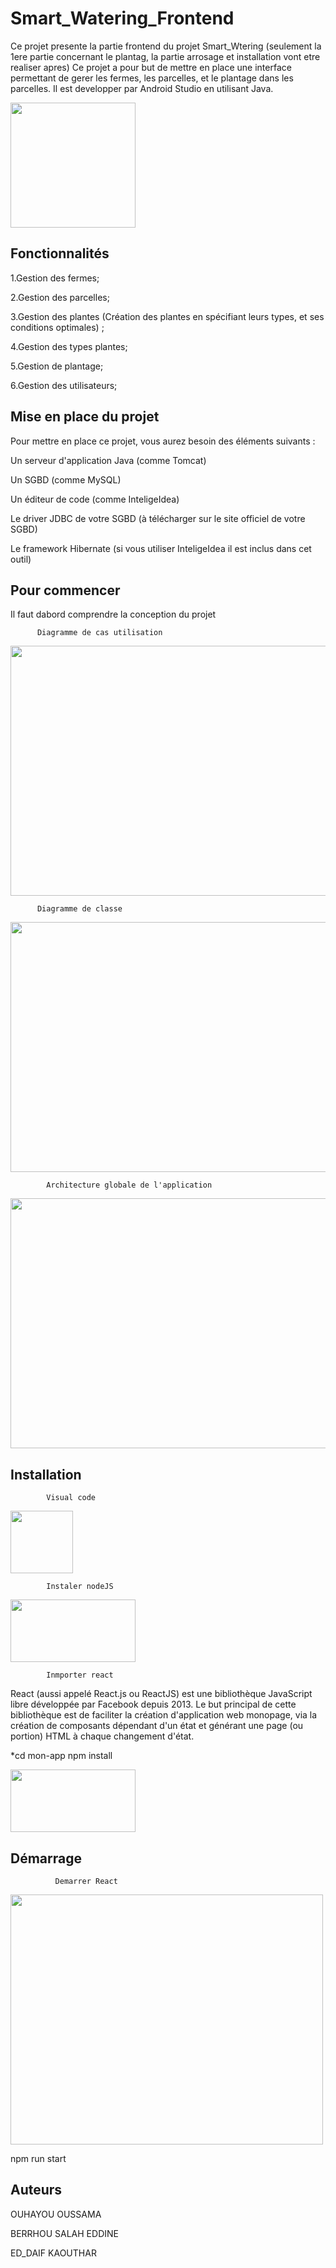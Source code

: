 # Smart_Watering_Frontend

Ce projet presente la partie frontend du projet Smart_Wtering (seulement la 1ere partie concernant le plantag, la partie arrosage et installation vont etre realiser apres) 
Ce projet a pour but de mettre en place une interface permettant de gerer les fermes, les parcelles, et le plantage dans les parcelles. Il est developper par Android Studio en utilisant Java.

<img src="https://cdn-icons-png.flaticon.com/128/2545/2545092.png" width="200" height="200">

## Fonctionnalités
1.Gestion des fermes;

2.Gestion des parcelles;

3.Gestion des plantes (Création des plantes en spécifiant leurs types, et ses conditions optimales) ;

4.Gestion des types plantes;

5.Gestion de plantage;

6.Gestion des utilisateurs;

## Mise en place du projet
Pour mettre en place ce projet, vous aurez besoin des éléments suivants :

Un serveur d'application Java (comme Tomcat)

Un SGBD (comme MySQL)

Un éditeur de code (comme InteligeIdea)

Le driver JDBC de votre SGBD (à télécharger sur le site officiel de votre SGBD)

Le framework Hibernate (si vous utiliser InteligeIdea il est inclus dans cet outil)



## Pour commencer 
Il faut dabord comprendre la conception du projet 

          Diagramme de cas utilisation 
<img src="https://files.fm/thumb.php?i=j86jeecw9" width="600" height="400">

          Diagramme de classe
<img src="https://files.fm/thumb.php?i=38kx98jx5" width="600" height="400"> 

            Architecture globale de l'application
<img src="https://fv9-4.failiem.lv/thumb.php?i=suwnx4thw&download_checksum=c7c851181f3d1639836ab5acdf15ce864040222c&download_timestamp=1673088504" width="600" height="400"> 

## Installation 

            Visual code

<img src="https://upload.wikimedia.org/wikipedia/commons/thumb/9/9a/Visual_Studio_Code_1.35_icon.svg/1200px-Visual_Studio_Code_1.35_icon.svg.png" width="100" height="100"> 

            Instaler nodeJS 
<img src="https://upload.wikimedia.org/wikipedia/commons/thumb/d/d9/Node.js_logo.svg/1200px-Node.js_logo.svg.png" width="200" height="100"> 
          
            Inmporter react 
React (aussi appelé React.js ou ReactJS) est une bibliothèque JavaScript libre développée par Facebook depuis 2013. Le but principal de cette bibliothèque est de faciliter la création d'application web monopage, via la création de composants dépendant d'un état et générant une page (ou portion) HTML à chaque changement d'état.

*cd mon-app
npm install 

<img src="https://upload.wikimedia.org/wikipedia/commons/thumb/a/a7/React-icon.svg/1200px-React-icon.svg.png" width="200" height="100"> 

## Démarrage 

              Demarrer React
<img src="https://www.macoratti.net/18/08/react_intro24.png" width="500" height="400"> 
              

npm run start


## Auteurs 

OUHAYOU OUSSAMA

BERRHOU SALAH EDDINE

ED_DAIF KAOUTHAR
